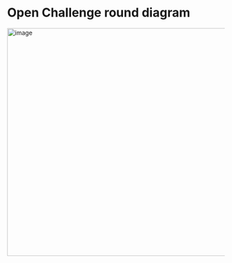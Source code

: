 Open Challenge round diagram
====

<img width="711" height="528" alt="image" src="https://github.com/user-attachments/assets/e4daa508-251d-4636-82cb-daac9f817c3f" />
